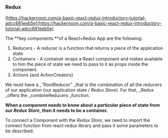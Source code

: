 ### Redux

[https://hackernoon.com/a-basic-react-redux-introductory-tutorial-adcc681eeb5e](https://hackernoon.com/a-basic-react-redux-introductory-tutorial-adcc681eeb5e)

The **key components **of a React+Redux App are the following:

1. Reducers - A reducer is a function that returns a piece of the application state
2. Containers - A container wraps a React component and makes available to him the piece of state we need to pass to it as props inside the component.
3. Actions \(and ActionCreators\)

We must have a _”RootReducer” _that is the combination of all the reducers of our application \(our application state / _Redux Store_\). For that, _Redux _offers the _combineReducers _function.

**When a component needs to know about a particular piece of state from our **_**Redux Store**_**, then it needs to be a container.**



To connect a Component with the _Redux Store_, we need to import the connect function from react-redux library and pass it some parameters to be described.

